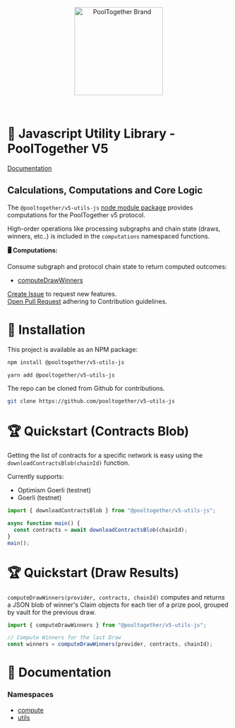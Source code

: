 <p align="center">
  <a href="https://github.com/pooltogether/pooltogether--brand-assets">
    <img src="https://github.com/pooltogether/pooltogether--brand-assets/blob/977e03604c49c63314450b5d432fe57d34747c66/logo/pooltogether-logo--purple-gradient.png?raw=true" alt="PoolTogether Brand" style="max-width:100%;" width="200">
  </a>
</p>

<br />

# 🧰 Javascript Utility Library - PoolTogether V5

[Documentation](https://docs.pooltogether.com/)

## Calculations, Computations and Core Logic

The `@pooltogether/v5-utils-js` [node module package](https://www.npmjs.com/package/@pooltogether/v5-utils-js) provides computations for the PoolTogether v5 protocol.

High-order operations like processing subgraphs and chain state (draws, winners, etc..) is included in the `computations` namespaced functions.

**🖥️ Computations:**

Consume subgraph and protocol chain state to return computed outcomes:

- [computeDrawWinners](docs/md/modules.md#computedrawwinners)

[Create Issue](https://github.com/pooltogether/v5-utils-js/issues) to request new features.<br/>[Open Pull Request](#) adhering to Contribution guidelines.

# 💾 Installation

This project is available as an NPM package:

```sh
npm install @pooltogether/v5-utils-js
```

```sh
yarn add @pooltogether/v5-utils-js
```

The repo can be cloned from Github for contributions.

```sh
git clone https://github.com/pooltogether/v5-utils-js
```

# 🏆 Quickstart (Contracts Blob)

Getting the list of contracts for a specific network is easy using the `downloadContractsBlob(chainId)` function.

Currently supports:

- Optimism Goerli (testnet)
- Goerli (testnet)

```ts
import { downloadContractsBlob } from "@pooltogether/v5-utils-js";

async function main() {
  const contracts = await downloadContractsBlob(chainId);
}
main();
```

# 🏆 Quickstart (Draw Results)

`computeDrawWinners(provider, contracts, chainId)` computes and returns a JSON blob of winner's Claim objects for each tier of a prize pool, grouped by vault for the previous draw.

```ts
import { computeDrawWinners } from "@pooltogether/v5-utils-js";

// Compute Winners for the last Draw
const winners = computeDrawWinners(provider, contracts, chainId);
```

# 📖 Documentation

### Namespaces

- [compute](docs/md/modules/compute.md)
- [utils](docs/md/modules/utils.md)
